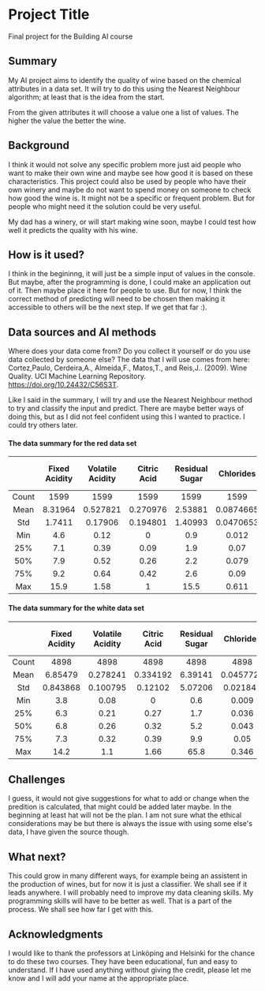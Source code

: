 <!-- This is the markdown template for the final project of the Building AI course, 
created by Reaktor Innovations and University of Helsinki. 
Copy the template, paste it to your GitHub README and edit! -->

# Project Title

Final project for the Building AI course

## Summary

My AI project aims to identify the quality of wine based on the chemical attributes in a data set. It will try to do this using the Nearest Neighbour algorithm; at least that is the idea from the start.

From the given attributes it will choose a value one a list of values. The higher the value the better the wine. 

## Background

<!-- Which problems does your idea solve? How common or frequent is this problem? What is your personal motivation? Why is this topic important or interesting? -->

I think it would not solve any specific problem more just aid people who want to make their own wine and maybe see how good it is based on these characteristics. This project could also be used by people who have their own winery and maybe do not want to spend money on someone to check how good the wine is. It might not be a specific or frequent problem. But for people who might need it the solution could be very useful. 

My dad has a winery, or will start making wine soon, maybe I could test how well it predicts the quality with his wine. 



## How is it used?

<!--Describe the process of using the solution. In what kind situations is the solution needed (environment, time, etc.)? Who are the users, what kinds of needs should be taken into account?-->

I think in the begininng, it will just be a simple input of values in the console. But maybe, after the programming is done, I could make an application out of it. Then maybe place it here for people to use. But for now, I think the correct method of predicting will need to be chosen then making it accessible to others will be the next step. If we get that far :). 

<!-- 
Images will make your README look nice!
Once you upload an image to your repository, you can link link to it like this (replace the URL with file path, if you've uploaded an image to Github.)
![Cat](https://upload.wikimedia.org/wikipedia/commons/5/5e/Sleeping_cat_on_her_back.jpg)

If you need to resize images, you have to use an HTML tag, like this:
<img src="https://upload.wikimedia.org/wikipedia/commons/5/5e/Sleeping_cat_on_her_back.jpg" width="300">

This is how you create code examples:
```
def main():
   countries = ['Denmark', 'Finland', 'Iceland', 'Norway', 'Sweden']
   pop = [5615000, 5439000, 324000, 5080000, 9609000]   # not actually needed in this exercise...
   fishers = [1891, 2652, 3800, 11611, 1757]

   totPop = sum(pop)
   totFish = sum(fishers)

   # write your solution here

   for i in range(len(countries)):
      print("%s %.2f%%" % (countries[i], 100.0))    # current just prints 100%

main()
```
-->

## Data sources and AI methods
Where does your data come from? Do you collect it yourself or do you use data collected by someone else?
The data that I will use comes from here:
Cortez,Paulo, Cerdeira,A., Almeida,F., Matos,T., and Reis,J.. (2009). Wine Quality. UCI Machine Learning Repository. https://doi.org/10.24432/C56S3T.

Like I said in the summary, I will try and use the Nearest Neighbour method to try and classify the input and predict. There are maybe better ways of doing this, but as I did not feel confident using this I wanted to practice. I could try others later. 

<!-- If you need to use links, here's an example:
[Twitter API](https://developer.twitter.com/en/docs) -->

#### The data summary for the red data set

|             | Fixed Acidity   | Volatile Acidity   | Citric Acid   | Residual Sugar   | Chlorides   | Free Sulfur Dioxide   | Total Sulfur Dioxide   | Density   | pH   | Sulphates   | Alcohol   | Quality   |
|:-----------:|:---------------:|:-------------------:|:-------------:|:-----------------:|:-----------:|:----------------------:|:-----------------------:|:---------:|:---:|:-----------:|:---------:|:---------:|
| Count       | 1599            | 1599                | 1599          | 1599              | 1599        | 1599                 | 1599                  | 1599      | 1599| 1599        | 1599      | 1599      |
| Mean        | 8.31964         | 0.527821            | 0.270976      | 2.53881           | 0.0874665   | 15.8749              | 46.4678               | 0.996747 | 3.31111| 0.658149   | 10.423    | 5.63602   |
| Std         | 1.7411          | 0.17906             | 0.194801      | 1.40993           | 0.0470653   | 10.4602              | 32.8953               | 0.00188733| 0.154386| 0.169507   | 1.06567   | 0.807569  |
| Min         | 4.6             | 0.12                | 0             | 0.9               | 0.012       | 1                   | 6                     | 0.99007  | 2.74    | 0.33       | 8.4       | 3         |
| 25%         | 7.1             | 0.39                | 0.09          | 1.9               | 0.07        | 7                   | 22                    | 0.9956   | 3.21    | 0.55       | 9.5       | 5         |
| 50%         | 7.9             | 0.52                | 0.26          | 2.2               | 0.079       | 14                  | 38                    | 0.99675  | 3.31    | 0.62       | 10.2      | 6         |
| 75%         | 9.2             | 0.64                | 0.42          | 2.6               | 0.09        | 21                  | 62                    | 0.997835 | 3.4     | 0.73       | 11.1      | 6         |
| Max         | 15.9            | 1.58               | 1             | 15.5              | 0.611       | 72                  | 289                   | 1.00369  | 4.01    | 2          | 14.9      | 8         |


#### The data summary for the white data set

|             | Fixed Acidity   | Volatile Acidity   | Citric Acid   | Residual Sugar   | Chlorides   | Free Sulfur Dioxide   | Total Sulfur Dioxide   | Density   | pH   | Sulphates   | Alcohol   | Quality   |
|:-----------:|:---------------:|:-------------------:|:-------------:|:-----------------:|:-----------:|:----------------------:|:-----------------------:|:---------:|:---:|:-----------:|:---------:|:---------:|
| Count       | 4898            | 4898                | 4898          | 4898              | 4898        | 4898                 | 4898                  | 4898      | 4898| 4898        | 4898      | 4898      |
| Mean        | 6.85479         | 0.278241            | 0.334192      | 6.39141           | 0.0457724   | 35.3081              | 138.361               | 0.994027 | 3.18827| 0.489847   | 10.5143   | 5.87791   |
| Std         | 0.843868        | 0.100795            | 0.12102       | 5.07206           | 0.021848    | 17.0071              | 42.4981               | 0.00299091| 0.151001| 0.114126   | 1.23062   | 0.885639  |
| Min         | 3.8             | 0.08                | 0             | 0.6               | 0.009       | 2                   | 9                     | 0.98711  | 2.72    | 0.22       | 8         | 3         |
| 25%         | 6.3             | 0.21                | 0.27          | 1.7               | 0.036       | 23                  | 108                   | 0.991723 | 3.09    | 0.41       | 9.5       | 5         |
| 50%         | 6.8             | 0.26                | 0.32          | 5.2               | 0.043       | 34                  | 134                   | 0.99374  | 3.18    | 0.47       | 10.4      | 6         |
| 75%         | 7.3             | 0.32                | 0.39          | 9.9               | 0.05        | 46                  | 167                   | 0.9961   | 3.28    | 0.55       | 11.4      | 6         |
| Max         | 14.2            | 1.1                 | 1.66          | 65.8              | 0.346       | 289                 | 440                   | 1.03898  | 3.82    | 1.08       | 14.2      | 9         |




## Challenges

<!-- What does your project _not_ solve? Which limitations and ethical considerations should be taken into account when deploying a solution like this? -->

I guess, it would not give suggestions for what to add or change when the predition is calculated, that might could be added later maybe. In the beginning at least hat will not be the plan. I am not sure what the ethical considerations may be but there is always the issue with using some else's data, I have given the source though. 

## What next?

<!-- How could your project grow and become something even more? What kind of skills, what kind of assistance would you  need to move on? -->

This could grow in many different ways, for example being an assistent in the production of wines, but for now it is just a classifier. We shall see if it leads anywhere. I will probably need to improve my data cleaning skills. My programming skills will have to be better as well. That is a part of the process. We shall see how far I get with this. 

## Acknowledgments

<!-- * list here the sources of inspiration 
* do not use code, images, data etc. from others without permission
* when you have permission to use other people's materials, always mention the original creator and the open source / Creative Commons licence they've used
  <br>For example: [Sleeping Cat on Her Back by Umberto Salvagnin](https://commons.wikimedia.org/wiki/File:Sleeping_cat_on_her_back.jpg#filelinks) / [CC BY 2.0](https://creativecommons.org/licenses/by/2.0)
* etc -->
I would like to thank the professors at Linköping and Helsinki for the chance to do these two courses. They have been educational, fun and easy to understand.
If I have used anything without giving the credit, please let me know and I will add your name at the appropriate place. 
